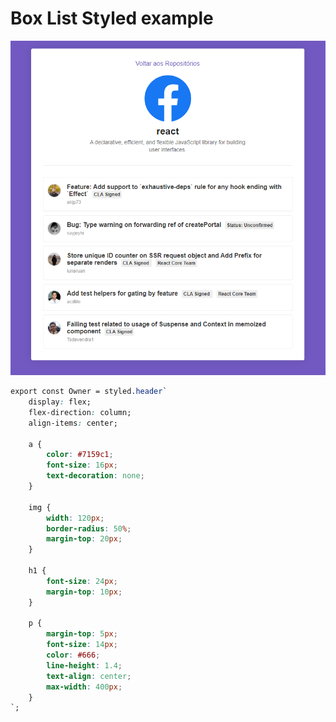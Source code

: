 # Box List Styled example

<img src="../../../../UpImgsTypora/Untitled.png" alt="Box List" style="zoom:67%;" />

```css
export const Owner = styled.header`
	display: flex;
	flex-direction: column;
	align-items: center;

	a {
		color: #7159c1;
		font-size: 16px;
		text-decoration: none;
	}

	img {
		width: 120px;
		border-radius: 50%;
		margin-top: 20px;
	}

	h1 {
		font-size: 24px;
		margin-top: 10px;
	}

	p {
		margin-top: 5px;
		font-size: 14px;
		color: #666;
		line-height: 1.4;
		text-align: center;
		max-width: 400px;
	}
`;
```

